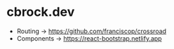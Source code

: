 # cbrock.dev

-   Routing -> https://github.com/franciscop/crossroad
-   Components -> https://react-bootstrap.netlify.app
